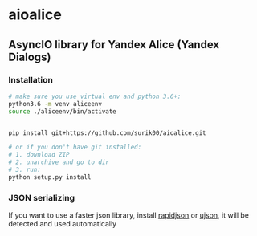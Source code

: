 # aioalice

## AsyncIO library for Yandex Alice (Yandex Dialogs) 


### Installation

```bash
# make sure you use virtual env and python 3.6+:
python3.6 -m venv aliceenv
source ./aliceenv/bin/activate


pip install git+https://github.com/surik00/aioalice.git

# or if you don't have git installed:
# 1. download ZIP
# 2. unarchive and go to dir
# 3. run:
python setup.py install
```


### JSON serializing

If you want to use a faster json library, install [rapidjson](https://github.com/python-rapidjson/python-rapidjson) or [ujson](https://github.com/esnme/ultrajson), it will be detected and used automatically
